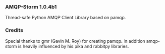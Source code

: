 ### AMQP-Storm 1.0.4b1
Thread-safe Python AMQP Client Library based on pamqp.

### Credits
Special thanks to gmr (Gavin M. Roy) for creating pamqp. In addition amqp-storm is heavily influenced by his pika and rabbitpy libraries.